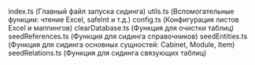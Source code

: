 index.ts (Главный файл запуска сидинга)
utils.ts (Вспомогательные функции: чтение Excel, safeInt и т.д.)
config.ts (Конфигурация листов Excel и маппингов)
clearDatabase.ts (Функция для очистки таблиц)
seedReferences.ts (Функция для сидинга справочников)
seedEntities.ts (Функция для сидинга основных сущностей: Cabinet, Module, Item)
seedRelations.ts (Функция для сидинга связующих таблиц)
